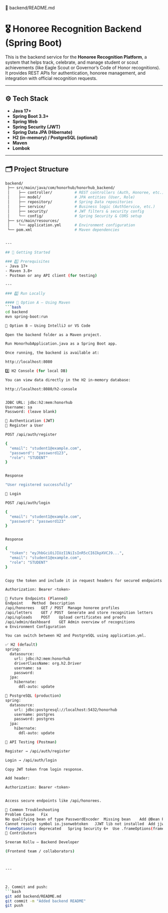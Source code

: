 🧾 backend/README.md
# 🎖️ Honoree Recognition Backend (Spring Boot)

This is the backend service for the **Honoree Recognition Platform**, a system that helps track, celebrate, and manage student or scout achievements (like Eagle Scout or Governor’s Code of Honor recognitions).  
It provides REST APIs for authentication, honoree management, and integration with official recognition requests.

---

## ⚙️ Tech Stack

- **Java 17+**
- **Spring Boot 3.3+**
- **Spring Web**
- **Spring Security (JWT)**
- **Spring Data JPA (Hibernate)**
- **H2 (in-memory) / PostgreSQL (optional)**
- **Maven**
- **Lombok**

---

## 🗂️ Project Structure

```bash
backend/
 ├── src/main/java/com/honorhub/honorhub_backend/
 │    ├── controller/          # REST controllers (Auth, Honoree, etc.)
 │    ├── model/               # JPA entities (User, Role)
 │    ├── repository/          # Spring Data repositories
 │    ├── service/             # Business logic (AuthService, etc.)
 │    ├── security/            # JWT filters & security config
 │    └── config/              # Spring Security & CORS setup
 ├── src/main/resources/
 │    └── application.yml      # Environment configuration
 └── pom.xml                   # Maven dependencies


---

## 🚀 Getting Started

### 1️⃣ Prerequisites
- Java 17+
- Maven 3.8+
- Postman or any API client (for testing)

---

### 2️⃣ Run Locally

#### 🧩 Option A — Using Maven
```bash
cd backend
mvn spring-boot:run

🧩 Option B — Using IntelliJ or VS Code

Open the backend folder as a Maven project.

Run HonorhubApplication.java as a Spring Boot app.

Once running, the backend is available at:

http://localhost:8080

3️⃣ H2 Console (for local DB)

You can view data directly in the H2 in-memory database:

http://localhost:8080/h2-console


JDBC URL: jdbc:h2:mem:honorhub
Username: sa
Password: (leave blank)

🔐 Authentication (JWT)
🧾 Register a User

POST /api/auth/register

{
  "email": "student1@example.com",
  "password": "password123",
  "role": "STUDENT"
}


Response

"User registered successfully"

🔑 Login

POST /api/auth/login

{
  "email": "student1@example.com",
  "password": "password123"
}


Response

{
  "token": "eyJhbGciOiJIUzI1NiIsInR5cCI6IkpXVCJ9...",
  "email": "student1@example.com",
  "role": "STUDENT"
}


Copy the token and include it in request headers for secured endpoints:

Authorization: Bearer <token>

🧱 Future Endpoints (Planned)
Endpoint	Method	Description
/api/honorees	GET / POST	Manage honoree profiles
/api/letters	GET / POST	Generate and store recognition letters
/api/uploads	POST	Upload certificates and proofs
/api/admin/dashboard	GET	Admin overview of recognitions
⚙️ Environment Configuration

You can switch between H2 and PostgreSQL using application.yml.

✅ H2 (default)
spring:
  datasource:
    url: jdbc:h2:mem:honorhub
    driverClassName: org.h2.Driver
    username: sa
    password:
  jpa:
    hibernate:
      ddl-auto: update

🐘 PostgreSQL (production)
spring:
  datasource:
    url: jdbc:postgresql://localhost:5432/honorhub
    username: postgres
    password: postgres
  jpa:
    hibernate:
      ddl-auto: update

🧠 API Testing (Postman)

Register → /api/auth/register

Login → /api/auth/login

Copy JWT token from login response.

Add header:

Authorization: Bearer <token>


Access secure endpoints like /api/honorees.

🧩 Common Troubleshooting
Problem	Cause	Fix
No qualifying bean of type PasswordEncoder	Missing bean	Add @Bean PasswordEncoder() in SecurityConfig
Cannot resolve symbol io.jsonwebtoken	JJWT lib not installed	Add jjwt-api, jjwt-impl, jjwt-jackson dependencies
frameOptions() deprecated	Spring Security 6+	Use .frameOptions(frame -> frame.disable())
👥 Contributors

Sreeram Kollu — Backend Developer

(Frontend team / collaborators)



---



2. Commit and push:
```bash
git add backend/README.md
git commit -m "Added backend README"
git push
